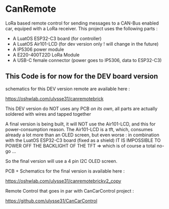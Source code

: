 # CanRemote
LoRa based remote control for sending messages to a CAN-Bus enabled car, equiped with a LoRa receiver.
This project uses the following parts :

* A LuatOS ESP32-C3 board (for controller)
* A LuatOS Air101-LCD (for dev version only ! will change in the future)
* A IP5306 power module
* A E220-400T22D LoRa Module
* A USB-C female connector (power goes to IP5306, data to ESP32-C3)
 
## This Code is for now for the DEV board version
 
 
schematics for this DEV version remote are available here :
 
https://oshwlab.com/ulysse31/canremotebrick

This DEV version do NOT uses any PCB *on its own*, all parts are actually soldered with wires and tapped together

A final version is being built, it will NOT use the Air101-LCD, and this for power-consumption reason.
The Air101-LCD is a tft, which, consumes already a lot more than an OLED screen, but even worse : in combination with the LuatOS ESP32-C3 board (fixed as a shield)
IT IS IMPOSSIBLE TO POWER OFF THE BACKLIGHT OF THE TFT => which is of course a total no-go ...

So the final version will use a 4 pin I2C OLED screen.

PCB + Schematics for the final version is available here :

https://oshwlab.com/ulysse31/canremotebrickv2_copy

Remote Control that goes in par with CanCarControl project :

https://github.com/ulysse31/CanCarControl
